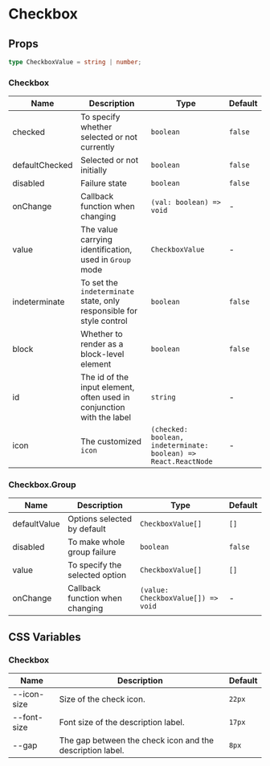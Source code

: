# Checkbox

<code src="./demos/demo1.tsx"></code>

## Props

```ts | pure
type CheckboxValue = string | number;
```

### Checkbox

| Name           | Description                                                           | Type                                                            | Default |
| -------------- | --------------------------------------------------------------------- | --------------------------------------------------------------- | ------- |
| checked        | To specify whether selected or not currently                          | `boolean`                                                       | `false` |
| defaultChecked | Selected or not initially                                             | `boolean`                                                       | `false` |
| disabled       | Failure state                                                         | `boolean`                                                       | `false` |
| onChange       | Callback function when changing                                       | `(val: boolean) => void`                                        | -       |
| value          | The value carrying identification, used in `Group` mode               | `CheckboxValue`                                                 | -       |
| indeterminate  | To set the `indeterminate` state, only responsible for style control  | `boolean`                                                       | `false` |
| block          | Whether to render as a block-level element                            | `boolean`                                                       | `false` |
| id             | The id of the input element, often used in conjunction with the label | `string`                                                        | -       |
| icon           | The customized `icon`                                                 | `(checked: boolean, indeterminate: boolean) => React.ReactNode` | -       |

### Checkbox.Group

| Name         | Description                     | Type                               | Default |
| ------------ | ------------------------------- | ---------------------------------- | ------- |
| defaultValue | Options selected by default     | `CheckboxValue[]`                  | `[]`    |
| disabled     | To make whole group failure     | `boolean`                          | `false` |
| value        | To specify the selected option  | `CheckboxValue[]`                  | `[]`    |
| onChange     | Callback function when changing | `(value: CheckboxValue[]) => void` | -       |

## CSS Variables

### Checkbox

| Name        | Description                                               | Default |
| ----------- | --------------------------------------------------------- | ------- |
| --icon-size | Size of the check icon.                                   | `22px`  |
| --font-size | Font size of the description label.                       | `17px`  |
| --gap       | The gap between the check icon and the description label. | `8px`   |
